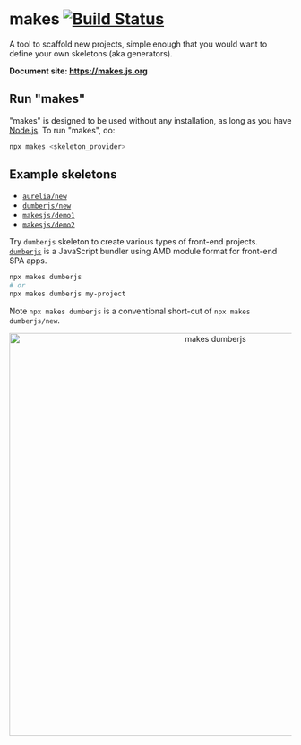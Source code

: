 # makes [![Build Status](https://travis-ci.org/makesjs/makes.svg?branch=master)](https://travis-ci.org/makesjs/makes)

A tool to scaffold new projects, simple enough that you would want to define your own skeletons (aka generators).

**Document site: https://makes.js.org**

## Run "makes"

"makes" is designed to be used without any installation, as long as you have [Node.js](https://nodejs.org). To run "makes", do:

```bash
npx makes <skeleton_provider>
```

## Example skeletons

- [`aurelia/new`](https://github.com/aurelia/new)
- [`dumberjs/new`](https://github.com/dumberjs/new)
- [`makesjs/demo1`](https://github.com/makesjs/demo1)
- [`makesjs/demo2`](https://github.com/makesjs/demo2)

Try `dumberjs` skeleton to create various types of front-end projects. [`dumberjs`](https://github.com/dumberjs/dumber) is a JavaScript bundler using AMD module format for front-end SPA apps.

```bash
npx makes dumberjs
# or
npx makes dumberjs my-project
```

Note `npx makes dumberjs` is a conventional short-cut of `npx makes dumberjs/new`.

<p align="center">
<img src="https://makesjs.github.io/assets/makes-dumberjs.gif" alt="makes dumberjs" width="720">
</p>
